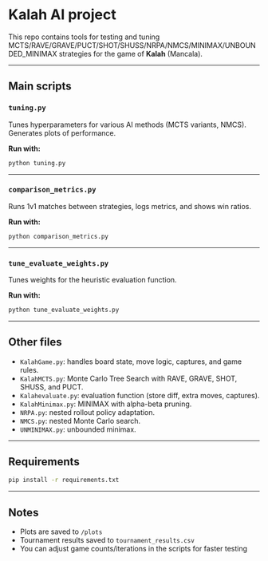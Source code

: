 # Kalah AI project

This repo contains tools for testing and tuning MCTS/RAVE/GRAVE/PUCT/SHOT/SHUSS/NRPA/NMCS/MINIMAX/UNBOUNDED_MINIMAX strategies for the game of **Kalah** (Mancala).

---

## Main scripts

### `tuning.py`
Tunes hyperparameters for various AI methods (MCTS variants, NMCS).  
Generates plots of performance.

**Run with:**
```bash
python tuning.py
```

---

### `comparison_metrics.py`
Runs 1v1 matches between strategies, logs metrics, and shows win ratios.

**Run with:**
```bash
python comparison_metrics.py
```

---

### `tune_evaluate_weights.py`
Tunes weights for the heuristic evaluation function.

**Run with:**
```bash
python tune_evaluate_weights.py
```

---

## Other files

- `KalahGame.py`: handles board state, move logic, captures, and game rules.
- `KalahMCTS.py`: Monte Carlo Tree Search with RAVE, GRAVE, SHOT, SHUSS, and PUCT.
- `Kalahevaluate.py`: evaluation function (store diff, extra moves, captures).
- `KalahMinimax.py`: MINIMAX with alpha-beta pruning.
- `NRPA.py`: nested rollout policy adaptation.
- `NMCS.py`: nested Monte Carlo search.
- `UNMINIMAX.py`: unbounded minimax.

---

## Requirements
```bash
pip install -r requirements.txt
```

---

## Notes
- Plots are saved to `/plots`
- Tournament results saved to `tournament_results.csv`
- You can adjust game counts/iterations in the scripts for faster testing
